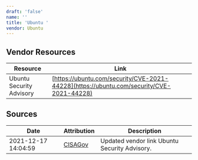 ```yaml
---
draft: 'false'
name: ''
title: 'Ubuntu '
vendor: Ubuntu
---
```


## Vendor Resources
| Resource | Link |
| --- | --- |
| Ubuntu Security Advisory | [https://ubuntu.com/security/CVE-2021-44228](https://ubuntu.com/security/CVE-2021-44228) |



## Sources
| Date | Attribution | Description |
| --- | --- | --- |
| 2021-12-17 14:04:59 | [CISAGov](https://raw.githubusercontent.com/cisagov/log4j-affected-db/develop/README.md) | Updated vendor link Ubuntu Security Advisory.  |
